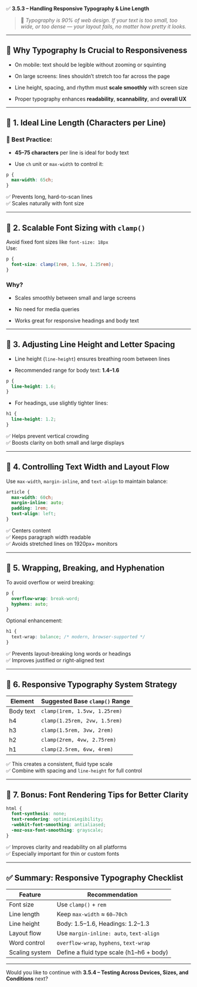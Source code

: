✅ **3.5.3 – Handling Responsive Typography & Line Length**

> 🎯 _Typography is 90% of web design. If your text is too small, too wide, or too dense — your layout fails, no matter how pretty it looks._

---

## 🧠 Why Typography Is Crucial to Responsiveness

- On mobile: text should be legible without zooming or squinting
    
- On large screens: lines shouldn’t stretch too far across the page
    
- Line height, spacing, and rhythm must **scale smoothly** with screen size
    
- Proper typography enhances **readability**, **scannability**, and **overall UX**
    

---

## 📏 1. Ideal Line Length (Characters per Line)

### 🔢 Best Practice:

- **45–75 characters** per line is ideal for body text
    
- Use `ch` unit or `max-width` to control it:
    

```css
p {
  max-width: 65ch;
}
```

✅ Prevents long, hard-to-scan lines  
✅ Scales naturally with font size

---

## 🧱 2. Scalable Font Sizing with `clamp()`

Avoid fixed font sizes like `font-size: 18px`  
Use:

```css
p {
  font-size: clamp(1rem, 1.5vw, 1.25rem);
}
```

### Why?

- Scales smoothly between small and large screens
    
- No need for media queries
    
- Works great for responsive headings and body text
    

---

## 🧾 3. Adjusting Line Height and Letter Spacing

- Line height (`line-height`) ensures breathing room between lines
    
- Recommended range for body text: **1.4–1.6**
    

```css
p {
  line-height: 1.6;
}
```

- For headings, use slightly tighter lines:
    

```css
h1 {
  line-height: 1.2;
}
```

✅ Helps prevent vertical crowding  
✅ Boosts clarity on both small and large displays

---

## 📐 4. Controlling Text Width and Layout Flow

Use `max-width`, `margin-inline`, and `text-align` to maintain balance:

```css
article {
  max-width: 60ch;
  margin-inline: auto;
  padding: 1rem;
  text-align: left;
}
```

✅ Centers content  
✅ Keeps paragraph width readable  
✅ Avoids stretched lines on 1920px+ monitors

---

## 🔁 5. Wrapping, Breaking, and Hyphenation

To avoid overflow or weird breaking:

```css
p {
  overflow-wrap: break-word;
  hyphens: auto;
}
```

Optional enhancement:

```css
h1 {
  text-wrap: balance; /* modern, browser-supported */
}
```

✅ Prevents layout-breaking long words or headings  
✅ Improves justified or right-aligned text

---

## 🧠 6. Responsive Typography System Strategy

|Element|Suggested Base `clamp()` Range|
|---|---|
|Body text|`clamp(1rem, 1.5vw, 1.25rem)`|
|h4|`clamp(1.25rem, 2vw, 1.5rem)`|
|h3|`clamp(1.5rem, 3vw, 2rem)`|
|h2|`clamp(2rem, 4vw, 2.75rem)`|
|h1|`clamp(2.5rem, 6vw, 4rem)`|

✅ This creates a consistent, fluid type scale  
✅ Combine with spacing and `line-height` for full control

---

## 🧠 7. Bonus: Font Rendering Tips for Better Clarity

```css
html {
  font-synthesis: none;
  text-rendering: optimizeLegibility;
  -webkit-font-smoothing: antialiased;
  -moz-osx-font-smoothing: grayscale;
}
```

✅ Improves clarity and readability on all platforms  
✅ Especially important for thin or custom fonts

---

## ✅ Summary: Responsive Typography Checklist

|Feature|Recommendation|
|---|---|
|Font size|Use `clamp()` + `rem`|
|Line length|Keep `max-width` ≈ `60–70ch`|
|Line height|Body: 1.5–1.6, Headings: 1.2–1.3|
|Layout flow|Use `margin-inline: auto`, `text-align`|
|Word control|`overflow-wrap`, `hyphens`, `text-wrap`|
|Scaling system|Define a fluid type scale (h1–h6 + body)|

---

Would you like to continue with **3.5.4 – Testing Across Devices, Sizes, and Conditions** next?